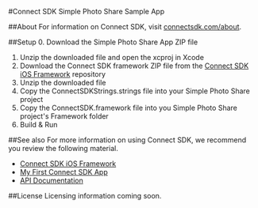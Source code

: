 #Connect SDK Simple Photo Share Sample App

##About
For information on Connect SDK, visit [connectsdk.com/about](http://www.connectsdk.com/about/).

##Setup
0. Download the Simple Photo Share App ZIP file
1. Unzip the downloaded file and open the xcproj in Xcode
2. Download the Connect SDK framework ZIP file from the [Connect SDK iOS Framework](http://github.com/ConnectSDK/Connect-SDK-iOS-Framework) repository
3. Unzip the downloaded file
4. Copy the ConnectSDKStrings.strings file into your Simple Photo Share project
5. Copy the ConnectSDK.framework file into you Simple Photo Share project's Framework folder
6. Build & Run

##See also
For more information on using Connect SDK, we recommend you review the following material.

- [Connect SDK iOS Framework](http://github.com/ConnectSDK/Connect-SDK-iOS-Framework)
- [My First Connect SDK App](http://connectsdk.com/getting-started/my-first-iphone-app/)
- [API Documentation](http://connectsdk.com/docs/iosapi/)

##License
Licensing information coming soon.
